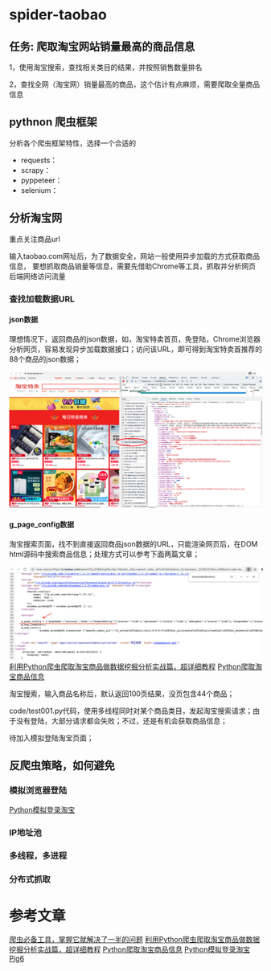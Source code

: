# spider-taobao

## 任务: 爬取淘宝网站销量最高的商品信息
1，使用淘宝搜索，查找相关类目的结果，并按照销售数量排名

2，查找全网（淘宝网）销量最高的商品，这个估计有点麻烦，需要爬取全量商品信息

## pythnon 爬虫框架

分析各个爬虫框架特性，选择一个合适的

- requests：
- scrapy：
- pyppeteer：
- selenium：

## 分析淘宝网
重点关注商品url

输入taobao.com网址后，为了数据安全，网站一般使用异步加载的方式获取商品信息，
要想抓取商品销量等信息，需要先借助Chrome等工具，抓取并分析网页后端网络访问流量

### 查找加载数据URL

#### json数据
理想情况下，返回商品的json数据，如，淘宝特卖首页，免登陆，Chrome浏览器分析网页，容易发现异步加载数据接口；访问该URL，即可得到淘宝特卖首推荐的88个商品的json数据；

![](imgs/temai.png)

#### g_page_config数据

淘宝搜索页面，找不到直接返回商品json数据的URL，只能渲染网页后，在DOM html源码中搜索商品信息；处理方式可以参考下面两篇文章；

![](imgs/embedding.png)
[利用Python爬虫爬取淘宝商品做数据挖掘分析实战篇，超详细教程](https://zhuanlan.zhihu.com/p/34375874)
[Python爬取淘宝商品信息](https://blog.csdn.net/u014044812/article/details/100563668)

淘宝搜索，输入商品名称后，默认返回100页结果，没页包含44个商品；

code/test001.py代码，使用多线程同时对某个商品类目，发起淘宝搜索请求；由于没有登陆，大部分请求都会失败；不过，还是有机会获取商品信息；

待加入模拟登陆淘宝页面；


## 反爬虫策略，如何避免

### 模拟浏览器登陆

[Python模拟登录淘宝](https://blog.csdn.net/u014044812/article/details/99584382)

### IP地址池

### 多线程，多进程

### 分布式抓取


# 参考文章
[爬虫必备工具，掌握它就解决了一半的问题](https://zhuanlan.zhihu.com/p/39340856)
[利用Python爬虫爬取淘宝商品做数据挖掘分析实战篇，超详细教程](https://zhuanlan.zhihu.com/p/34375874)
[Python爬取淘宝商品信息](https://blog.csdn.net/u014044812/article/details/100563668)
[Python模拟登录淘宝](https://blog.csdn.net/u014044812/article/details/99584382)
[Pig6](https://github.com/pig6)
